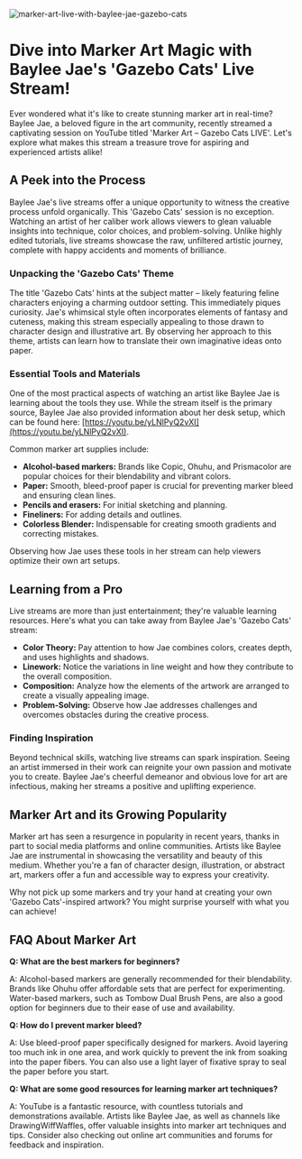 ![marker-art-live-with-baylee-jae-gazebo-cats](https://images.pexels.com/photos/5622360/pexels-photo-5622360.jpeg?auto=compress&cs=tinysrgb&fit=crop&h=627&w=1200)

# Dive into Marker Art Magic with Baylee Jae's 'Gazebo Cats' Live Stream!

Ever wondered what it's like to create stunning marker art in real-time? Baylee Jae, a beloved figure in the art community, recently streamed a captivating session on YouTube titled 'Marker Art – Gazebo Cats LIVE'. Let's explore what makes this stream a treasure trove for aspiring and experienced artists alike!

## A Peek into the Process

Baylee Jae's live streams offer a unique opportunity to witness the creative process unfold organically. This 'Gazebo Cats' session is no exception. Watching an artist of her caliber work allows viewers to glean valuable insights into technique, color choices, and problem-solving. Unlike highly edited tutorials, live streams showcase the raw, unfiltered artistic journey, complete with happy accidents and moments of brilliance.

### Unpacking the 'Gazebo Cats' Theme

The title 'Gazebo Cats' hints at the subject matter – likely featuring feline characters enjoying a charming outdoor setting. This immediately piques curiosity. Jae's whimsical style often incorporates elements of fantasy and cuteness, making this stream especially appealing to those drawn to character design and illustrative art. By observing her approach to this theme, artists can learn how to translate their own imaginative ideas onto paper.

### Essential Tools and Materials

One of the most practical aspects of watching an artist like Baylee Jae is learning about the tools they use. While the stream itself is the primary source, Baylee Jae also provided information about her desk setup, which can be found here: [https://youtu.be/yLNlPyQ2vXI](https://youtu.be/yLNlPyQ2vXI).

Common marker art supplies include:

*   **Alcohol-based markers:** Brands like Copic, Ohuhu, and Prismacolor are popular choices for their blendability and vibrant colors.
*   **Paper:** Smooth, bleed-proof paper is crucial for preventing marker bleed and ensuring clean lines.
*   **Pencils and erasers:** For initial sketching and planning.
*   **Fineliners:** For adding details and outlines.
*   **Colorless Blender:** Indispensable for creating smooth gradients and correcting mistakes.

Observing how Jae uses these tools in her stream can help viewers optimize their own art setups.

## Learning from a Pro

Live streams are more than just entertainment; they're valuable learning resources. Here's what you can take away from Baylee Jae's 'Gazebo Cats' stream:

*   **Color Theory:** Pay attention to how Jae combines colors, creates depth, and uses highlights and shadows.
*   **Linework:** Notice the variations in line weight and how they contribute to the overall composition.
*   **Composition:** Analyze how the elements of the artwork are arranged to create a visually appealing image.
*   **Problem-Solving:** Observe how Jae addresses challenges and overcomes obstacles during the creative process.

### Finding Inspiration

Beyond technical skills, watching live streams can spark inspiration. Seeing an artist immersed in their work can reignite your own passion and motivate you to create. Baylee Jae's cheerful demeanor and obvious love for art are infectious, making her streams a positive and uplifting experience.

## Marker Art and its Growing Popularity

Marker art has seen a resurgence in popularity in recent years, thanks in part to social media platforms and online communities. Artists like Baylee Jae are instrumental in showcasing the versatility and beauty of this medium. Whether you're a fan of character design, illustration, or abstract art, markers offer a fun and accessible way to express your creativity.

Why not pick up some markers and try your hand at creating your own 'Gazebo Cats'-inspired artwork? You might surprise yourself with what you can achieve!

## FAQ About Marker Art

**Q: What are the best markers for beginners?**

A: Alcohol-based markers are generally recommended for their blendability. Brands like Ohuhu offer affordable sets that are perfect for experimenting. Water-based markers, such as Tombow Dual Brush Pens, are also a good option for beginners due to their ease of use and availability.

**Q: How do I prevent marker bleed?**

A: Use bleed-proof paper specifically designed for markers. Avoid layering too much ink in one area, and work quickly to prevent the ink from soaking into the paper fibers. You can also use a light layer of fixative spray to seal the paper before you start.

**Q: What are some good resources for learning marker art techniques?**

A: YouTube is a fantastic resource, with countless tutorials and demonstrations available. Artists like Baylee Jae, as well as channels like DrawingWiffWaffles, offer valuable insights into marker art techniques and tips. Consider also checking out online art communities and forums for feedback and inspiration.
